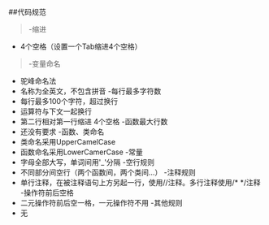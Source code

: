 ##代码规范
>-缩进
* 4个空格（设置一个Tab缩进4个空格）
>-变量命名
* 驼峰命名法
* 名称为全英文，不包含拼音
-每行最多字符数
* 每行最多100个字符，超过换行
* 运算符与下文一起换行
* 第二行相对第一行缩进 4个空格
-函数最大行数
* 还没有要求
-函数、类命名
* 类命名采用UpperCamelCase
* 函数命名采用LowerCamerCase 
-常量
* 字母全部大写，单词间用'_'分隔
-空行规则
* 不同部分间空行（两个函数间，两个类间...）
-注释规则
* 单行注释，在被注释语句上方另起一行，使用//注释。多行注释使用/* */注释
-操作符前后空格
* 二元操作符前后空一格，一元操作符不用
-其他规则
* 无
